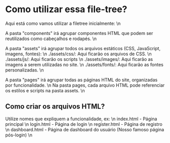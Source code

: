# Como utilizar essa file-tree?

Aqui está como vamos utilizar a filetree inicialmente: \n

A pasta "components" irá agrupar componentes HTML que podem ser reutilizados como cabeçalhos e rodapés. \n


A pasta "assets" irá agrupar todos os arquivos estáticos (CSS, JavaScript, imagens, fontes): \n
./assets/css/: Aqui ficarão os arquivos de CSS. \n
./assets/js/: Aqui ficarão os scripts \n
./assets/images/: Aqui ficarão as imagens a serem utilizadas no site. \n
./assets/fonts/: Aqui ficarão as fontes personalizadas. \n

A pasta "pages" irá agrupar todas as páginas HTML do site, organizadas por funcionalidade. \n
Na pasta pages, cada arquivo HTML pode referenciar os estilos e scripts na pasta assets. \n

## Como criar os arquivos HTML? 
Utilize nomes que expliquem a funcionalidade, ex: \n
index.html - Página principal \n 
login.html - Página de login \n
register.html - Página de registro \n
dashboard.html - Página de dashboard do usuário (Nosso famoso página pós-login) \n

